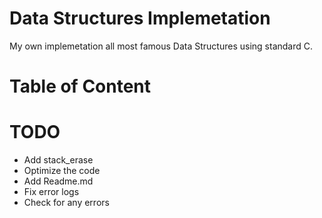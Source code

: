 # Data Structures Implemetation
My own implemetation all most famous Data Structures using standard C.
# Table of Content
# TODO
- Add stack_erase
- Optimize the code
- Add Readme.md
- Fix error logs
- Check for any errors
